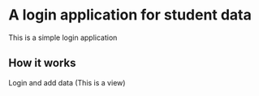# A login application for student data

This is a simple login application

## How it works

Login and add data (This is a view)


